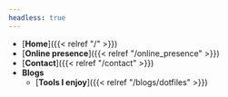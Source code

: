 ```yaml
---
headless: true
---
```


- [**Home**]({{< relref "/" >}})
- [**Online presence**]({{< relref "/online_presence" >}})
- [**Contact**]({{< relref "/contact" >}})
- **Blogs**
    - [**Tools I enjoy**]({{< relref "/blogs/dotfiles" >}})
